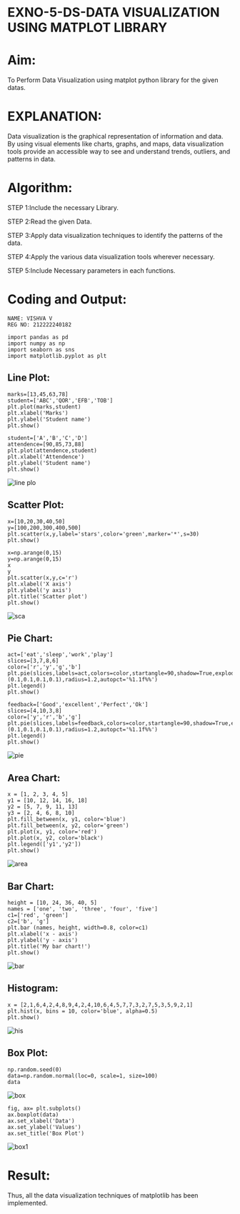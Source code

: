 # EXNO-5-DS-DATA VISUALIZATION USING MATPLOT LIBRARY

# Aim:
  To Perform Data Visualization using matplot python library for the given datas.

# EXPLANATION:
Data visualization is the graphical representation of information and data. By using visual elements like charts, graphs, and maps, data visualization tools provide an accessible way to see and understand trends, outliers, and patterns in data.

# Algorithm:
STEP 1:Include the necessary Library.

STEP 2:Read the given Data.

STEP 3:Apply data visualization techniques to identify the patterns of the data.

STEP 4:Apply the various data visualization tools wherever necessary.

STEP 5:Include Necessary parameters in each functions.

# Coding and Output:
```
NAME: VISHVA V
REG NO: 212222240182
```
```
import pandas as pd
import numpy as np
import seaborn as sns
import matplotlib.pyplot as plt
```

## Line Plot:

```
marks=[13,45,63,78]
student=['ABC','QOR','EFB','TOB']
plt.plot(marks,student)
plt.xlabel('Marks')
plt.ylabel('Student name')
plt.show()

student=['A','B','C','D']
attendence=[90,85,73,88]
plt.plot(attendence,student)
plt.xlabel('Attendence')
plt.ylabel('Student name')
plt.show()
```

![line plo](https://github.com/VISHVA12300/EXNO-5-DS/assets/119404426/50f36daa-2203-4a55-8f7d-3182735fbd3d)


## Scatter Plot:

```
x=[10,20,30,40,50]
y=[100,200,300,400,500]
plt.scatter(x,y,label='stars',color='green',marker='*',s=30)
plt.show()

x=np.arange(0,15)
y=np.arange(0,15)
x
y
plt.scatter(x,y,c='r')
plt.xlabel('X axis')
plt.ylabel('y axis')
plt.title('Scatter plot')
plt.show()
```
![sca](https://github.com/VISHVA12300/EXNO-5-DS/assets/119404426/075dde46-870e-40b0-ae66-ff557cfbb8d5)


## Pie Chart:

```
act=['eat','sleep','work','play']
slices=[3,7,8,6]
color=['r','y','g','b']
plt.pie(slices,labels=act,colors=color,startangle=90,shadow=True,explode=(0.1,0.1,0.1,0.1),radius=1.2,autopct='%1.1f%%')
plt.legend()
plt.show()

feedback=['Good','excellent','Perfect','Ok']
slices=[4,10,3,8]
color=['y','r','b','g']
plt.pie(slices,labels=feedback,colors=color,startangle=90,shadow=True,explode=(0.1,0.1,0.1,0.1),radius=1.2,autopct='%1.1f%%')
plt.legend()
plt.show()
```
![pie](https://github.com/VISHVA12300/EXNO-5-DS/assets/119404426/f41be261-a0a3-4271-be3b-ff3537f3ce7a)


## Area Chart:

```
x = [1, 2, 3, 4, 5]
y1 = [10, 12, 14, 16, 18]
y2 = [5, 7, 9, 11, 13]
y3 = [2, 4, 6, 8, 10]
plt.fill_between(x, y1, color='blue')
plt.fill_between(x, y2, color='green')
plt.plot(x, y1, color='red')
plt.plot(x, y2, color='black')
plt.legend(['y1','y2'])
plt.show()
```
![area](https://github.com/VISHVA12300/EXNO-5-DS/assets/119404426/c3327f95-5a86-4e9f-857e-8ff6f5694e1c)

## Bar Chart:

```
height = [10, 24, 36, 40, 5]
names = ['one', 'two', 'three', 'four', 'five']
c1=['red', 'green'] 
c2=['b', 'g']
plt.bar (names, height, width=0.8, color=c1)
plt.xlabel('x - axis')
plt.ylabel('y - axis')
plt.title('My bar chart!')
plt.show()
```

![bar](https://github.com/VISHVA12300/EXNO-5-DS/assets/119404426/c3545595-587b-4df1-86c2-7f4ef877780c)

## Histogram:

```
x = [2,1,6,4,2,4,8,9,4,2,4,10,6,4,5,7,7,3,2,7,5,3,5,9,2,1]
plt.hist(x, bins = 10, color='blue', alpha=0.5)
plt.show()
```
![his](https://github.com/VISHVA12300/EXNO-5-DS/assets/119404426/0babb102-fa2d-47f0-945d-937ff15ad396)

## Box Plot:

```
np.random.seed(0)
data=np.random.normal(loc=0, scale=1, size=100)
data
```
![box](https://github.com/VISHVA12300/EXNO-5-DS/assets/119404426/d31041d3-6860-4759-91c4-d249f1edb713)


```
fig, ax= plt.subplots()
ax.boxplot(data)
ax.set_xlabel('Data')
ax.set_ylabel('Values')
ax.set_title('Box Plot')
```

![box1](https://github.com/VISHVA12300/EXNO-5-DS/assets/119404426/c86e8706-aa1c-4571-994d-68834f0c5f39)



# Result:

Thus, all the data visualization techniques of matplotlib has been implemented.
